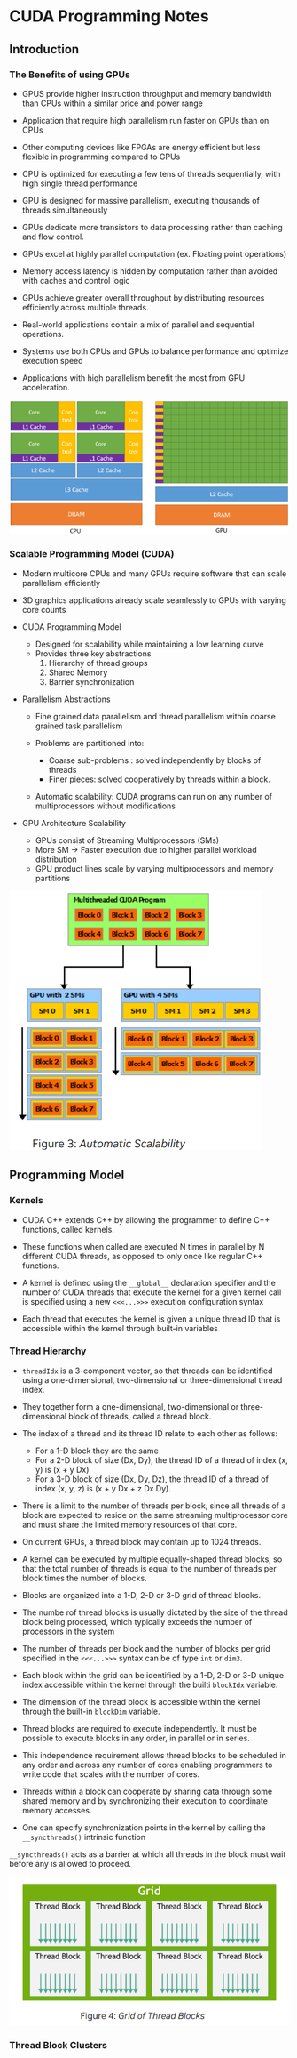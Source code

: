 # CUDA Programming Notes

## Introduction

### The Benefits of using GPUs

- GPUS provide higher instruction throughput and memory bandwidth than CPUs within a similar price and power range

- Application that require high parallelism run faster on GPUs than on CPUs

- Other computing devices like FPGAs are energy efficient but less flexible in programming compared to GPUs

- CPU is optimized for executing a few tens of threads sequentially, with high single thread performance

- GPU is designed for massive parallelism, executing thousands of threads simultaneously

- GPUs dedicate more transistors to data processing rather than caching and flow control.

- GPUs excel at highly parallel computation (ex. Floating point operations)

- Memory access latency is hidden by computation rather than avoided with caches and control logic

- GPUs achieve greater overall throughput by distributing resources efficiently across multiple threads.

- Real-world applications contain a mix of parallel and sequential operations.

- Systems use both CPUs and GPUs to balance performance and optimize execution speed

- Applications with high parallelism benefit the most from GPU acceleration.

![GPU devotes more transistors to data processing](image.png)

### Scalable Programming Model (CUDA)

- Modern multicore CPUs and many GPUs require software that can scale parallelism efficiently

- 3D graphics applications already scale seamlessly to GPUs with varying core counts

- CUDA Programming Model 
    - Designed for scalability while maintaining a low learning curve 
    - Provides three key abstractions
        1. Hierarchy of thread groups
        2. Shared Memory
        3. Barrier synchronization

- Parallelism Abstractions
    - Fine grained data parallelism and thread parallelism within coarse grained task parallelism

    - Problems are partitioned into:
        - Coarse sub-problems : solved independently by blocks of threads
        - Finer pieces: solved cooperatively by threads within a block.
    
    - Automatic scalability: CUDA programs can run on any number of multiprocessors without modifications

- GPU Architecture Scalability

    - GPUs consist of Streaming Multiprocessors (SMs)
    - More SM -> Faster execution due to higher parallel workload distribution
    - GPU product lines scale by varying multiprocessors and memory partitions

![Automatic Scalability](image-1.png)

## Programming Model

### Kernels

- CUDA C++ extends C++ by allowing the programmer to define C++ functions, called kernels.

- These functions when called are executed N times in parallel by N different CUDA threads, as opposed to only once like regular C++ functions.

- A kernel is defined using the `__global__` declaration specifier and the number of CUDA threads that execute the kernel for a given kernel call is specified using a new `<<<...>>>` execution configuration syntax

- Each thread that executes the kernel is given a unique thread ID that is accessible within the kernel through built-in variables

### Thread Hierarchy

- `threadIdx` is a 3-component vector, so that threads can be identified using a one-dimensional, two-dimensional or three-dimensional thread index.

- They together form a one-dimensional, two-dimensional or three-dimensional block of threads, called a thread block.

- The index of a thread and its thread ID relate to each other as follows:
    - For a 1-D block they are the same
    - For a 2-D block of size (Dx, Dy), the thread ID of a thread of index (x, y) is (x + y Dx)
    - For a 3-D block of size (Dx, Dy, Dz), the thread ID of a thread of index (x, y, z) is (x + y Dx + z Dx Dy).

- There is a limit to the number of threads per block, since all threads of a block are expected to reside on the same streaming multiprocessor core and must share the limited memory resources of that core.

- On current GPUs, a thread block may contain up to 1024 threads.

- A kernel can be executed by multiple equally-shaped thread blocks, so that the total number of threads is equal to the number of threads per block times the number of blocks.

- Blocks are organized into a 1-D, 2-D or 3-D grid of thread blocks.

- The numbe rof thread blocks is usually dictated by the size of the thread block being processed, which typically exceeds the number of processors in the system

- The number of threads per block and the number of blocks per grid specified in the `<<<...>>>` syntax can be of type `int` or `dim3`. 

- Each block within the grid can be identified by a 1-D, 2-D or 3-D unique index accessible within the kernel through the builti `blockIdx` variable.

- The dimension of the thread block is accessible within the kernel through the built-in `blockDim` variable.

- Thread blocks are required to execute independently. It must be possible to execute blocks in any order, in parallel or in series.

- This independence requirement allows thread blocks to be scheduled in any order and across any number of cores enabling programmers to write code that scales with the number of cores.

- Threads within a block can cooperate by sharing data through some shared memory and by synchronizing their execution to coordinate memory accesses.

- One can specify synchronization points in the kernel by calling the `__syncthreads()` intrinsic function

`__syncthreads()` acts as a barrier at which all threads in the block must wait before any is allowed to proceed.

![Grid of thread blocks](image-2.png)

### Thread Block Clusters